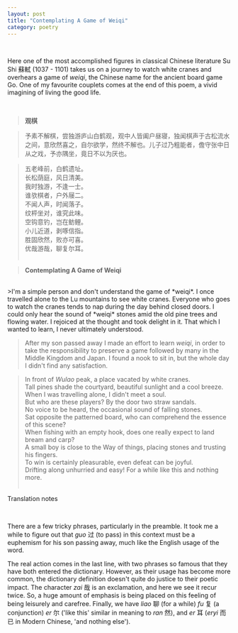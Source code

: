 ```yaml
---
layout: post
title: "Contemplating A Game of Weiqi"
category: poetry
---
```


<br>

Here one of the most accomplished figures in classical Chinese literature Su Shi 蘇軾 (1037 - 1101) takes us on a journey to watch white cranes and overhears a game of *weiqi*, the Chinese name for the ancient board game Go. One of my favourite couplets comes at the end of this poem, a vivid imagining of living the good life.
  
<br>
  
>**观棋**

  
>予素不解棋，尝独游庐山白鹤观，观中人皆阖户昼寝，独闻棋声于古松流水之间，意欣然喜之，自尔欲学，然终不解也。儿子过乃粗能者，儋守张中日从之戏，予亦隅坐，竟日不以为厌也。
  
>五老峰前，白鹤遗址。<br>
>长松荫庭，风日清美。<br>
>我时独游，不逢一士。<br>
>谁欤棋者，户外屦二。<br>
>不闻人声，时闻落子。<br>
>纹枰坐对，谁究此味。<br>
>空钩意钓，岂在鲂鲤。<br>
>小儿近道，剥啄信指。<br>
>胜固欣然，败亦可喜。<br>
>优哉游哉，聊复尔耳。<br> <br>

>**Contemplating A Game of Weiqi**
<br>      
>I'm a simple person and don't understand the game of *weiqi*. I once travelled alone to the Lu mountains to see white cranes. Everyone who goes to watch the cranes tends to nap during the day behind closed doors. I could only hear the sound of *weiqi* stones amid the old pine trees and flowing water. I rejoiced at the thought and took delight in it. That which I wanted to learn, I never ultimately understood. 
    
>After my son passed away I made an effort to learn *weiqi*, in order to take the responsibility to preserve a game followed by many in the Middle Kingdom and Japan. I found a nook to sit in, but the whole day I didn't find any satisfaction.
    
>In front of *Wulao* peak, a place vacated by white cranes. <br>
>Tall pines shade the courtyard, beautiful sunlight and a cool breeze. <br>
>When I was travelling alone, I didn't meet a soul. <br>
>But who are these players? By the door two straw sandals. <br>
>No voice to be heard, the occasional sound of falling stones. <br>
>Sat opposite the patterned board, who can comprehend the essence of this scene? <br>
>When fishing with an empty hook, does one really expect to land bream and carp? <br>
>A small boy is close to the Way of things, placing stones and trusting his fingers. <br>
>To win is certainly pleasurable, even defeat can be joyful. <br>
>Drifting along unhurried and easy! For a while like this and nothing more.<br> <br>

Translation notes

<br>

There are a few tricky phrases, particularly in the preamble. It took me a while to figure out that *guo* 过 (to pass) in this context must be a euphemism for his son passing away, much like the English usage of the word.<br>

The real action comes in the last line, with two phrases so famous that they have both entered the dictionary. However, as their usage has become more common, the dictionary definition doesn't quite do justice to their poetic impact. The character *zai* 哉 is an exclamation, and here we see it recur twice. So, a huge amount of emphasis is being placed on this feeling of being leisurely and carefree. Finally, we have *liao* 聊 (for a while) *fu* 复 (a conjunction) *er* 尔 ('like this' similar in meaning to *ran* 然), and *er* 耳 (*eryi* 而已 in Modern Chinese, 'and nothing else').